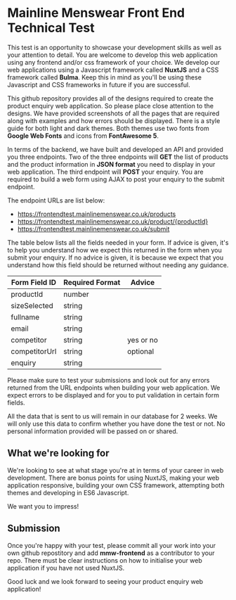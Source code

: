 # Mainline Menswear Front End Technical Test

This test is an opportunity to showcase your development skills as well as your attention to detail. You are welcome to develop this web application using any frontend and/or css framework of your choice. We develop our web applications using a Javascript framework called **NuxtJS** and a CSS framework called **Bulma**. Keep this in mind as you'll be using these Javascript and CSS frameworks in future if you are successful.

This github repository provides all of the designs required to create the product enquiry web application. So please place close attention to the designs. We have provided screenshots of all the pages that are required along with examples and how errors should be displayed. There is a style guide for both light and dark themes. Both themes use two fonts from **Google Web Fonts** and icons from **FontAwesome 5**.

In terms of the backend, we have built and developed an API and provided you three endpoints. Two of the three endpoints will **GET** the list of products and the product information in **JSON format** you need to display in your web application. The third endpoint will **POST** your enquiry. You are required to build a web form using AJAX to post your enquiry to the submit endpoint. 

The endpoint URLs are list below:
- https://frontendtest.mainlinemenswear.co.uk/products
- https://frontendtest.mainlinemenswear.co.uk/product/{productId}
- https://frontendtest.mainlinemenswear.co.uk/submit

The table below lists all the fields needed in your form. If advice is given, it's to help you understand how we expect this returned in the form when you submit your enquiry. If no advice is given, it is because we expect that you understand how this field should be returned without needing any guidance.

| Form Field ID| Required Format| Advice        |
| ------------ | -------------- | ------------- |
| productId    | number         |               |
| sizeSelected | string         |               |
| fullname     | string         |               |
| email        | string         |               |
| competitor   | string         | yes or no     |
| competitorUrl| string         | optional      |
| enquiry      | string         |               |

Please make sure to test your submissions and look out for any errors returned from the URL endpoints when building your web application. We expect errors to be displayed and for you to put validation in certain form fields.

All the data that is sent to us will remain in our database for 2 weeks. We will only use this data to confirm whether you have done the test or not. No personal information provided will be passed on or shared.

## What we're looking for
We're looking to see at what stage you're at in terms of your career in web development. There are bonus points for using NuxtJS, making your web application responsive, building your own CSS framework, attempting both themes and developing in ES6 Javascript. 

We want you to impress!

## Submission
Once you're happy with your test, please commit all your work into your own github repostitory and add **mmw-frontend** as a contributor to your repo. There must be clear instructions on how to initialise your web application if you have not used NuxtJS.

Good luck and we look forward to seeing your product enquiry web application!

